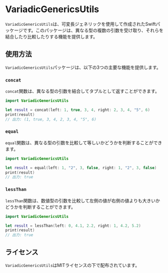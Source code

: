 # VariadicGenericsUtils

`VariadicGenericsUtils`は、可変長ジェネリックを使用して作成されたSwiftパッケージです。このパッケージは、異なる型の複数の引数を受け取り、それらを結合したり比較したりする機能を提供します。

## 使用方法

`VariadicGenericsUtils`パッケージは、以下の3つの主要な機能を提供します。

### `concat`

`concat`関数は、異なる型の引数を結合してタプルとして返すことができます。

```swift
import VariadicGenericsUtils

let result = concat(left: 1, true, 3, 4, right: 2, 3, 4, "5", 6)
print(result)
// 出力: (1, true, 3, 4, 2, 3, 4, "5", 6)
```

### `equal`

`equal`関数は、異なる型の引数を比較して等しいかどうかを判断することができます。

```swift
import VariadicGenericsUtils

let result = equal(left: 1, "2", 3, false, right: 1, "2", 3, false)
print(result)
// 出力: true
```

### `lessThan`

`lessThan`関数は、数値型の引数を比較して左側の値が右側の値よりも大きいかどうかを判断することができます。

```swift
import VariadicGenericsUtils

let result = lessThan(left: 0, 4.1, 2.2, right: 1, 4.2, 5.2)
print(result)
// 出力: true
```

## ライセンス

`VariadicGenericsUtils`はMITライセンスの下で配布されています。
